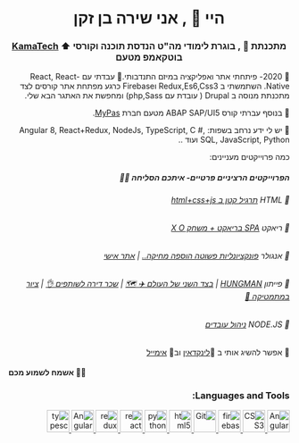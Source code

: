 <h1 align="center">היי 👋 , אני שירה בן זקן  </h1>
<h3 align="center"><a href="https://www.kamatech.org.il/">KamaTech</a> ⬆ מתכנתת 👧 , בוגרת לימודי מה"ט הנדסת תוכנה וקורסי בוטקאמפ מטעם</h3>

<p dir="rtl"> 🔭 2020- פיתחתי אתר ואפליקציה במיזם התנדבותי.🤍 עבדתי עם React, React-Native. השתמשתי ב Redux,Es6,Css3 וFirebase כרגע מפתחת אתר קורסים לצד מתכנתת מנוסה ב Drupal ( עובדת עם php,Sass) ומחפשת את האתגר הבא שלי.  </p>

<p dir="rtl"> 🧩 בנוסף עברתי קורס ABAP SAP/UI5 מטעם חברת <a href="https://mypas.co.il/">MyPas</a>. </p>

<p dir="rtl"> 🔑 יש לי ידע נרחב בשפות:  Angular 8, React+Redux, NodeJs, TypeScript, C #, SQL, JavaScript, Python ועוד ..  </p>

<p dir="rtl"> כמה פרוייקטים מעניינים: </p>

<h5 dir="rtl"> הפרוייקטים הרציניים פרטיים- איתכם הסליחה 👩‍💻 </h5>

<h6 dir="rtl">  💜 HTML  <a href="https://github.com/ShiraBenZaken/html_project">תרגיל קטן ב html+css+js</a>   </h6>
<h6 dir="rtl">  🧡 ריאקט  <a href="https://github.com/ShiraBenZaken/simple-fast-react-spa">SPA בריאקט + משחק X O</a>   </h6>
<h6 dir="rtl">  💛 אנגולר  <a href="https://github.com/ShiraBenZaken/Exemple-Angular-Mini-Very_Simple-Project">פונקציונליות פשוטה הוספה מחיקה..</a> |
<a href="https://github.com/ShiraBenZaken/mysite-project-">אתר אישי</a>   </h6>
<h6 dir="rtl">  💚 פייתון  <a href="https://github.com/ShiraBenZaken/Hangman-in-Python">HUNGMAN</a>  | <a href="https://github.com/ShiraBenZaken/the-othe-side-of-the-world-in-python"> בצד השני של העולם ✈ 🗺</a> | <a href="https://github.com/ShiraBenZaken/Flatmate_Bill"> שכר דירה לשותפים 👌</a> | <a href="https://github.com/ShiraBenZaken/Math_Painting">ציור במתמטיקה 🎨</a></h6>
<h6 dir="rtl">  💙 NODE.JS  <a href="https://github.com/ShiraBenZaken/nodejs_employees-master">ניהול עובדים</a>   </h6>

<p dir="rtl"> 🛴 אפשר להשיג אותי ב 💬<a href="https://www.linkedin.com/in/shira-ben-zaken/">לינקדאין</a> וב💌 <a href="mailto:shira441192@gmail.com">אימייל</a>  </p>

<h4> אשמח לשמוע מכם 🤎🖤</h4>

<h3  dir="rtl">Languages and Tools:</h3>
<p  dir="rtl">
  <a href="https://angular.io/" target="_blank"> <img src="https://www.vectorlogo.zone/logos/angular/angular-icon.svg" alt="Angular" width="40"   height="40"/> </a> 
  <a href="https://www.w3schools.com/css/" target="_blank"> <img src="https://cdn4.iconfinder.com/data/icons/social-media-logos-6/512/121-css3-512.png" alt="CSS3" width="40"   height="40"/> </a> 
  <a href="https://firebase.google.com/" target="_blank"> <img src="https://www.vectorlogo.zone/logos/firebase/firebase-icon.svg" alt="firebase" width="40" height="40"/> </a>
  <a href="https://git-scm.com/" target="_blank"> <img src="https://www.vectorlogo.zone/logos/git-scm/git-scm-icon.svg" alt="Git" width="40" height="40"/> </a>
  <a href="https://www.w3.org/html/" target="_blank"> <img src="https://www.vectorlogo.zone/logos/w3_html5/w3_html5-icon.svg" alt="html5" width="40" height="40"/> </a> 
  <a href="https://www.python.org" target="_blank"> <img src="https://www.vectorlogo.zone/logos/python/python-icon.svg" alt="python" width="40" height="40"/> </a> 
  <a href="https://reactjs.org/" target="_blank"> <img src="https://www.vectorlogo.zone/logos/reactjs/reactjs-icon.svg" alt="react" width="40" height="40"/> </a>
  <a href="https://redux.js.org" target="_blank"> <img src="https://everyday.codes/wp-content/uploads/2020/01/0-U2DmhXYumRyXH6X1.png" alt="redux" width="40" height="40"/> </a>
  <a href="https://nodejs.org/en/" target="_blank"> <img src="https://www.vectorlogo.zone/logos/nodejs/nodejs-icon.svg" alt="Angular" width="40"   height="40"/> </a> 
  <a href="https://www.typescriptlang.org/" target="_blank"> <img src="https://www.vectorlogo.zone/logos/typescriptlang/typescriptlang-icon.svg" alt="typescript" width="40"        height="40"/> </a> </p>


<!--
**ShiraBenZaken/ShiraBenZaken** is a ✨ _special_ ✨ repository because its `README.md` (this file) appears on your GitHub profile.

Here are some ideas to get you started:

- 🔭 I’m currently working on ...
- 🌱 I’m currently learning ...
- 👯 I’m looking to collaborate on ...
- 🤔 I’m looking for help with ...
- 💬 Ask me about ...
- 📫 How to reach me: ...
- 😄 Pronouns: ...
- ⚡ Fun fact: ...
-->
